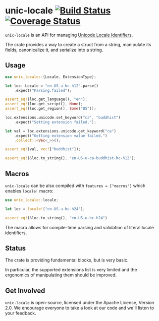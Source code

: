 # unic-locale [![Build Status](https://travis-ci.org/zbraniecki/unic-locale.svg?branch=master)](https://travis-ci.org/zbraniecki/unic-locale) [![Coverage Status](https://coveralls.io/repos/github/zbraniecki/unic-locale/badge.svg?branch=master)](https://coveralls.io/github/zbraniecki/unic-locale?branch=master)

`unic-locale` is an API for managing [Unicode Locale Identifiers](http://unicode.org/reports/tr35/#Unicode_locale_identifier).

The crate provides a way to create a struct from a string, manipulate its fields, canonicalize it, and serialize into a string.

Usage
-----

```rust
use unic_locale::{Locale, ExtensionType};

let loc: Locale = "en-US-u-hc-h12".parse()
    .expect("Parsing.failed");

assert_eq!(loc.get_language(), "en");
assert_eq!(loc.get_script(), None);
assert_eq!(loc.get_region(), Some("US"));

loc.extensions.unicode.set_keyword("ca", "buddhist")
    .expect("Setting extension failed.");

let val = loc.extensions.unicode.get_keyword("ca")
    .expect("Getting extension value failed.")
    .collect::<Vec<_>>();

assert_eq!(val, vec!["buddhist"]);

assert_eq!(&loc.to_string(), "en-US-u-ca-buddhist-hc-h12");
```

Macros
------

`unic-locale` can be also compiled with `features = ["macros"]` which enables `locale!` macro:

```rust
use unic_locale::locale;

let loc = locale!("en-US-u-hc-h24");

assert_eq!(&loc.to_string(), "en-US-u-hc-h24")
```

The macro allows for compile-time parsing and validation of literal locale identifiers.


Status
------

The crate is providing fundamental blocks, but is very basic.

In particular, the supported extensions list is very limited and the ergonomics of manipulating them should be improved.

Get Involved
------------

`unic-locale` is open-source, licensed under the Apache License, Version 2.0.  We
encourage everyone to take a look at our code and we'll listen to your
feedback.
